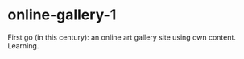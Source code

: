 # online-gallery-1
First go (in this century): an online art gallery site using own content. Learning. 
